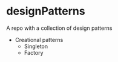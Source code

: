 # designPatterns
A repo with a collection of design patterns
* Creational patterns
  * Singleton
  * Factory